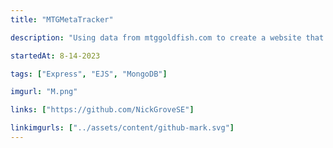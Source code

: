 ```yaml
---
title: "MTGMetaTracker"

description: "Using data from mtggoldfish.com to create a website that tracks the popularity of decks within competitive Magic The Gathering."

startedAt: 8-14-2023

tags: ["Express", "EJS", "MongoDB"]

imgurl: "M.png"

links: ["https://github.com/NickGroveSE"]

linkimgurls: ["../assets/content/github-mark.svg"]
---
```


